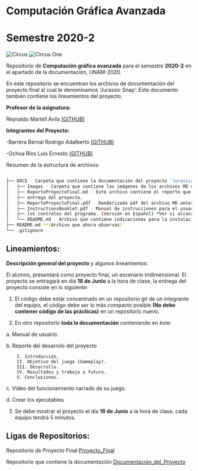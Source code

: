 # Computación Gráfica Avanzada  
# Semestre 2020-2

![Circus](Images/circus.png)
![Circus One](Images/circus2.png)

 Repositorio de **Computación gráfica avanzada** para el semestre **2020-2** en el apartado de la documentación, UNAM-2020.

En este repositorio se encuentran los archivos de documentación del proyecto final al cual le denominamos 'Jurassic Snap'. Este documento también contiene los lineamientos del proyecto.

**Profesor de la asignatura:**

Reynaldo Martell Ávila [(GITHUB)](https://github.com/rmartella)

**Integrantes del Proyecto:**

-Barrera Bernal Rodrigo Adalberto [(GITHUB)](https://github.com/Leor8a)

-Ochoa Ríos Luis Ernesto [(GITHUB)](https://github.com/Leor8a)


Resumen de la estructura de archivos:


```bash

├── DOCS - Carpeta que contiene la documentación del proyecto 'Jurassic Snap'.
│   ├── Images - Carpeta que contiene las imágenes de los archivos MD del repositorio.
│   ├── ReporteProyectoFinal.md - Este archivo contiene el reporte que se nos pidió como documento para la 
│   ├── entrega del proyecto.
│   ├── ReporteProyectoFinal.pdf - Renderizado pdf del archivo MD anterior.
│   ├── InstructionsBooklet.pdf - Manual de instrucciones para el usuario final, se describe en detalle 
│   ├── los controles del programa. (Versión en Español) *Ver si alcanza tiempo para una vers. en Inglés.
│   └── README.md - Archivo que contiene indicaciones para la instalación del programa.
├── README.md **(Archivo que ahora observas)
└── .gitignore

```

## Lineamientos:

**Descripción general del proyecto** y algunos lineamientos:

El alumno, presentará como proyecto final, un escenario tridimensional. El proyecto se entragará en día **18 de Junio** a la hora de clase, la entrega del proyecto consiste en lo siguiente:


1) El código debe estár concentrado en un repositorio git de un integrante del equipo, el código debe ser lo más compacto posible **(No debe contener código de las prácticas)** en un repositorio nuevo.

2) En otro repositorio  **toda la documentación** conteniendo en éste:


a. Manual de usuario.

b. Reporte del desarrolo del proyecto

        I. Introducción.
        II. Objetivo del juego (Gameplay).
        III. Desarrollo.
        IV. Resultados y trabajo a futuro.
        V. Conclusiones.
c. Video del funcionamiento narrado de su juego.

d. Crear los ejecutables


3) Se debe mostrar el proyecto el día **18 de Junio** a la hora de clase, cada equipo tendrá 5 minutos.


## Ligas de Repositorios:

Repositorio de Proyecto Final [Proyecto_Final](https://github.com/rockbarrera/ProyectoCGA_2020_2)

Repositorio que contiene la documentación [Documentación_del_Proyecto](https://github.com/Leor8a/CGA-PF-DOCS)
